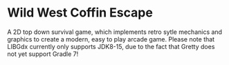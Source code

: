 # Wild West Coffin Escape 
A 2D top down survival game, which implements retro sytle mechanics and graphics to create a modern, easy to play arcade game. 
Please note that LIBGdx currently only supports JDK8-15, due to the fact that Gretty does not yet support Gradle 7!
